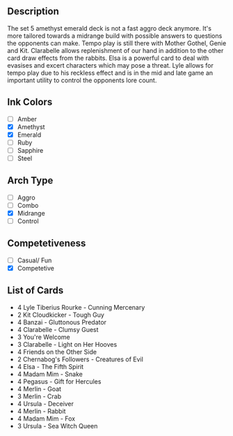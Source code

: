 ## Description

The set 5 amethyst emerald deck is not a fast aggro deck anymore. It's more tailored towards a midrange build with possible answers to questions the opponents can make. Tempo play is still there with Mother Gothel, Genie and Kit. Clarabelle allows replenishment of our hand in addition to the other card draw effects from the rabbits. Elsa is a powerful card to deal with evasises and excert characters which may pose a threat. Lyle allows for tempo play due to his reckless effect and is in the mid and late game an important utility to control the opponents lore count.

## Ink Colors

- [ ] Amber
- [x] Amethyst
- [x] Emerald
- [ ] Ruby
- [ ] Sapphire
- [ ] Steel

## Arch Type

- [ ] Aggro
- [ ] Combo
- [x] Midrange
- [ ] Control

## Competetiveness

- [ ] Casual/ Fun
- [x] Competetive

## List of Cards

- 4 Lyle Tiberius Rourke - Cunning Mercenary
- 2 Kit Cloudkicker - Tough Guy
- 4 Banzai - Gluttonous Predator
- 4 Clarabelle - Clumsy Guest
- 3 You're Welcome
- 3 Clarabelle - Light on Her Hooves
- 4 Friends on the Other Side
- 2 Chernabog's Followers - Creatures of Evil
- 4 Elsa - The Fifth Spirit
- 4 Madam Mim - Snake
- 4 Pegasus - Gift for Hercules
- 4 Merlin - Goat
- 3 Merlin - Crab
- 4 Ursula - Deceiver
- 4 Merlin - Rabbit
- 4 Madam Mim - Fox
- 3 Ursula - Sea Witch Queen
